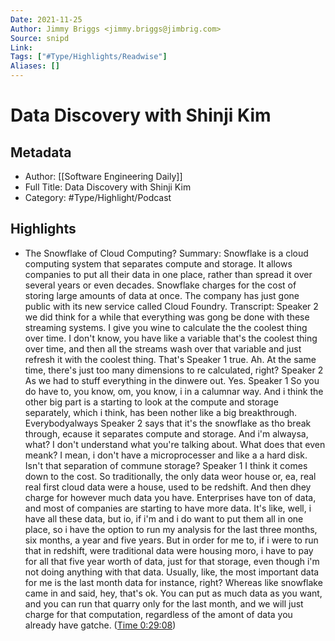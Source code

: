 ```yaml
---
Date: 2021-11-25
Author: Jimmy Briggs <jimmy.briggs@jimbrig.com>
Source: snipd
Link: 
Tags: ["#Type/Highlights/Readwise"]
Aliases: []
---
```

# Data Discovery with Shinji Kim

## Metadata
- Author: [[Software Engineering Daily]]
- Full Title: Data Discovery with Shinji Kim
- Category: #Type/Highlight/Podcast

## Highlights
- The Snowflake of Cloud Computing?
  Summary:
  Snowflake is a cloud computing system that separates compute and storage. It allows companies to put all their data in one place, rather than spread it over several years or even decades. Snowflake charges for the cost of storing large amounts of data at once. The company has just gone public with its new service called Cloud Foundry.
  Transcript:
  Speaker 2
  we did think for a while that everything was gong be done with these streaming systems. I give you wine to calculate the the coolest thing over time. I don't know, you have like a variable that's the coolest thing over time, and then all the streams wash over that variable and just refresh it with the coolest thing. That's
  Speaker 1
  true. Ah. At the same time, there's just too many dimensions to re calculated, right?
  Speaker 2
  As we had to stuff everything in the dinwere out. Yes.
  Speaker 1
  So you do have to, you know, om, you know, i in a calumnar way. And i think the other big part is a starting to look at the compute and storage separately, which i think, has been nother like a big breakthrough. Everybodyalways
  Speaker 2
  says that it's the snowflake as tho break through, ecause it separates compute and storage. And i'm alwaysa, what? I don't understand what you're talking about. What does that even meank? I mean, i don't have a microprocesser and like a a hard disk. Isn't that separation of commune storage?
  Speaker 1
  I think it comes down to the cost. So traditionally, the only data weor house or, ea, real real first cloud data were a house, used to be redshift. And then dhey charge for however much data you have. Enterprises have ton of data, and most of companies are starting to have more data. It's like, well, i have all these data, but io, if i'm and i do want to put them all in one place, so i have the option to run my analysis for the last three months, six months, a year and five years. But in order for me to, if i were to run that in redshift, were traditional data were housing moro, i have to pay for all that five year worth of data, just for that storage, even though i'm not doing anything with that data. Usually, like, the most important data for me is the last month data for instance, right? Whereas like snowflake came in and said, hey, that's ok. You can put as much data as you want, and you can run that quarry only for the last month, and we will just charge for that computation, regardless of the amont of data you already have gatche. ([Time 0:29:08](https://share.snipd.com/snip/a2ae5358-15e0-4eb9-8262-efec353334ed))
